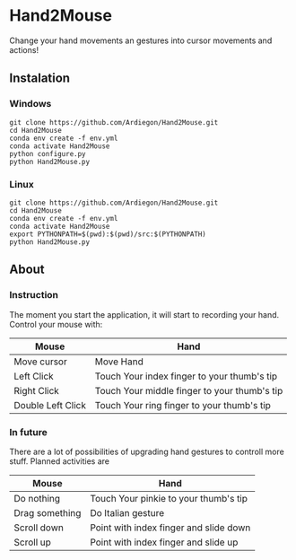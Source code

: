 # Hand2Mouse
Change your hand movements an gestures into cursor movements and actions!

## Instalation

### Windows 
```
git clone https://github.com/Ardiegon/Hand2Mouse.git
cd Hand2Mouse
conda env create -f env.yml
conda activate Hand2Mouse
python configure.py
python Hand2Mouse.py
```
### Linux
```
git clone https://github.com/Ardiegon/Hand2Mouse.git
cd Hand2Mouse
conda env create -f env.yml
conda activate Hand2Mouse
export PYTHONPATH=$(pwd):$(pwd)/src:$(PYTHONPATH)
python Hand2Mouse.py
```

## About

### Instruction
The moment you start the application, it will start to recording your hand.
Control your mouse with:

| Mouse       | Hand        |
| ----------- | ----------- |
| Move cursor      | Move Hand       |
| Left Click   | Touch Your index finger to your thumb's tip |
| Right Click   | Touch Your middle finger to your thumb's tip |
| Double Left Click   | Touch Your ring finger to your thumb's tip |

### In future
There are a lot of possibilities of upgrading hand gestures to controll more stuff.
Planned activities are

| Mouse       | Hand        |
| ----------- | ----------- |
| Do nothing      | Touch Your pinkie to your thumb's tip       |
| Drag something | Do Italian gesture |
| Scroll down | Point with index finger and slide down |
| Scroll up | Point with index finger and slide up |

